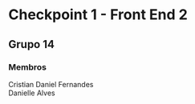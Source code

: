 # Checkpoint 1 - Front End 2

## Grupo 14

### Membros 

<p>Cristian Daniel Fernandes<br>
Danielle Alves</p>